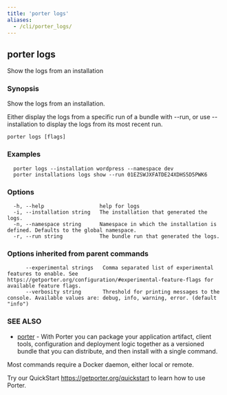 ```yaml
---
title: 'porter logs'
aliases:
  - /cli/porter_logs/
---
```


## porter logs

Show the logs from an installation

### Synopsis

Show the logs from an installation.

Either display the logs from a specific run of a bundle with --run, or use --installation to display the logs from its most recent run.

```
porter logs [flags]
```

### Examples

```
  porter logs --installation wordpress --namespace dev
  porter installations logs show --run 01EZSWJXFATDE24XDHS5D5PWK6
```

### Options

```
  -h, --help                  help for logs
  -i, --installation string   The installation that generated the logs.
  -n, --namespace string      Namespace in which the installation is defined. Defaults to the global namespace.
  -r, --run string            The bundle run that generated the logs.
```

### Options inherited from parent commands

```
      --experimental strings   Comma separated list of experimental features to enable. See https://getporter.org/configuration/#experimental-feature-flags for available feature flags.
      --verbosity string       Threshold for printing messages to the console. Available values are: debug, info, warning, error. (default "info")
```

### SEE ALSO

* [porter](/cli/porter/)	 - With Porter you can package your application artifact, client tools, configuration and deployment logic together as a versioned bundle that you can distribute, and then install with a single command.

Most commands require a Docker daemon, either local or remote.

Try our QuickStart https://getporter.org/quickstart to learn how to use Porter.


